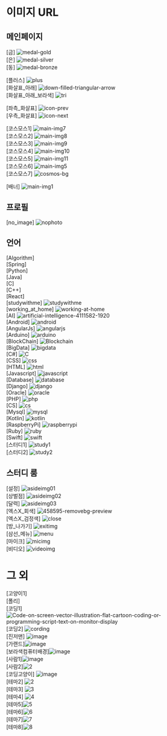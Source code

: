 # 이미지 URL

## 메인페이지
[금] <img src="https://i.ibb.co/LS0sbGF/medal-gold.png" alt="medal-gold" border="0"> <br/>
[은] <img src="https://i.ibb.co/wYypVVB/medal-silver.png" alt="medal-silver" border="0"> <br/>
[동] <img src="https://i.ibb.co/rcVSCsd/medal-bronze.png" alt="medal-bronze" border="0"> <br/>

[플러스] <img src="https://i.ibb.co/fFmxj3J/plus.png" alt="plus" border="0"> <br/>
[화살표_아래] <img src="https://i.ibb.co/p1jKdLj/down-filled-triangular-arrow.png" alt="down-filled-triangular-arrow" border="0"> <br/>
[화살표_아래_보라색] <img src="https://i.ibb.co/4Mj5brX/tri.jpg" alt="tri" border="0"> <br/>

[좌측_화살표] <img src="https://i.ibb.co/JkGwjx0/icon-prev.png" alt="icon-prev" border="0"><br/>
[우측_화살표] <img src="https://i.ibb.co/q1kCmY6/icon-next.png" alt="icon-next" border="0"><br/>

[코스모스1] <img src="https://i.ibb.co/nm8jZHr/main-img7.png" alt="main-img7" border="0"><br/>
[코스모스2] <img src="https://i.ibb.co/cF718Nx/main-img8.png" alt="main-img8" border="0"><br/>
[코스모스3] <img src="https://i.ibb.co/JsBNKxz/main-img9.png" alt="main-img9" border="0"><br/>
[코스모스4] <img src="https://i.ibb.co/6H7zcVd/main-img10.png" alt="main-img10" border="0"><br/>
[코스모스5] <img src="https://i.ibb.co/N9GzZcP/main-img11.png" alt="main-img11" border="0"><br/>
[코스모스6] <img src="https://i.ibb.co/Mnv57Y2/main-img5.png" alt="main-img5" border="0"><br/>
[코스모스7] <img src="https://i.ibb.co/xq2KcJ2/cosmos-bg.jpg" alt="cosmos-bg" border="0"><br/>

[배너] <img src="https://i.ibb.co/Gd8hhCv/main-img1.jpg" alt="main-img1" border="0"><br/>

## 프로필
[no_image] <img src="https://i.ibb.co/HKCNjzg/nophoto.png" alt="nophoto" border="0"> <br/>


## 언어
[Algorithm] <img src="https://cdn.inflearn.com/public/files/courses/325806/3550090c-f665-48b1-a016-018120c3a35b/325806-1.png" alt="" border="0"> <br/>
[Spring] <img src="https://javatutorial.net/wp-content/uploads/2017/12/spring-featured-image.png" alt="" border="0"> <br/>
[Python] <img src="https://www.freecodecamp.org/news/content/images/2020/05/Python-language.png" alt="" border="0"> <br/>
[Java] <img src= "https://www.logolynx.com/images/logolynx/d5/d5cf47480225d049daf0050e4e1214cc.jpeg" alt="" border="0">  <br/>
[C] <img src="https://media.vlpt.us/images/kim-jaemin420/post/235e8739-0f2a-48fe-8690-a51c6065fa45/ c%E1%84%8B%E1%85%A5%E1%86%AB%E1%84%8B%E1%85%A5%20%E1%84%8A%E1%85%A5%E1%86%B7%E1%84%82%E1%85%A6%E1%84%8B%E1%85%B5%E1%86%AF.png" alt="" border="0"> <br/>
[C++] <img src="https://miro.medium.com/max/1400/0*Zn_HDykxaSmwBcEq.png" alt="" border="0"> <br/>
[React] <img src="https://media.vlpt.us/images/codernineteen/post/092724ac-8b2a-47a3-bc36-5a49e0cc04bc/react%20thumb.png" alt="" border="0"><br/>
[studywithme] <img src="https://i.ibb.co/gg6hwsG/studywithme.jpg" alt="studywithme" border="0"> <br/>
[working_at_home] <img src="https://i.ibb.co/N1gPh3J/working-at-home.png" alt="working-at-home" border="0"><br/>
[AI] <img src="https://i.ibb.co/PNzm2Cw/artificial-intelligence-4111582-1920.jpg" alt="artificial-intelligence-4111582-1920" border="0"><br/>
[Android] <img src="https://i.ibb.co/qMMbw5D/android.png" alt="android" border="0"><br/>
[AngularJs] <img src="https://i.ibb.co/LrxNMLY/angularjs.jpg" alt="angularjs" border="0"><br/>
[Arduino] <img src="https://i.ibb.co/17GKTVr/arduino.png" alt="arduino" border="0"><br/>
[BlockChain] <img src="https://i.ibb.co/JcmCC0T/Blockchain.jpg" alt="Blockchain" border="0"><br/>
[BigData] <img src="https://i.ibb.co/CQmhf14/bigdata.jpg" alt="bigdata" border="0"><br/>
[C#] <img src="https://i.ibb.co/KxD9SzZ/C.png" alt="C" border="0"><br/>
[CSS] <img src="https://i.ibb.co/jz2xT5n/css.webp" alt="css" border="0"><br/>
[HTML] <img src="https://i.ibb.co/MBV2BhD/html.webp" alt="html" border="0"><br/>
[Javascript] <img src="https://i.ibb.co/BN882vj/javascript.jpg" alt="javascript" border="0"><br/>
[Database] <img src="https://i.ibb.co/hWpp2FS/database.jpg" alt="database" border="0"><br/>
[Django] <img src="https://i.ibb.co/k30ywt0/django.png" alt="django" border="0"><br/>
[Oracle] <img src="https://i.ibb.co/8x1Bj1S/oracle.png" alt="oracle" border="0"><br/>
[PHP] <img src="https://i.ibb.co/Tg2cF9M/php.jpg" alt="php" border="0"><br/>
[CS] <img src="https://i.ibb.co/xsMy3wt/cs.jpg" alt="cs" border="0"><br/>
[Mysql] <img src="https://i.ibb.co/QQ6TrHB/mysql.png" alt="mysql" border="0"><br/>
[Kotlin] <img src="https://i.ibb.co/Bfq3WVR/kotlin.png" alt="kotlin" border="0"><br/>
[RaspberryPi] <img src="https://i.ibb.co/BGLHv1j/raspberrypi.gif" alt="raspberrypi" border="0"><br/>
[Ruby] <img src="https://i.ibb.co/Z200ZZR/ruby.jpg" alt="ruby" border="0"><br/>
[Swift] <img src="https://i.ibb.co/JHCL6sY/swift.png" alt="swift" border="0"><br/>
[스터디1] <img src="https://i.ibb.co/HtwM0Wx/study1.jpg" alt="study1" border="0"><br/>
[스터디2] <img src="https://i.ibb.co/B6dP6Rh/study2.gif" alt="study2" border="0"><br/>


## 스터디 룸
[설정] <img src="https://i.ibb.co/wrgGKpS/asideimg01.png" alt="asideimg01" border="0"><br/>
[상벌점] <img src="https://i.ibb.co/x2JRqqX/asideimg02.png" alt="asideimg02" border="0"><br/>
[달력] <img src="https://i.ibb.co/nBMF7Vb/asideimg03.png" alt="asideimg03" border="0"><br/>
[엑스X_회색] <img src="https://i.ibb.co/PChQfZQ/458595-removebg-preview.png" alt="458595-removebg-preview" border="0"> <br/>
[엑스X_검정색] <img src="https://i.ibb.co/GWXqhqv/close.png" alt="close" border="0"> <br/>
[방_나가기] <img src="https://i.ibb.co/pZGC4jY/exitimg.png" alt="exitimg" border="0"><br/>
[삼선_메뉴] <img src="https://i.ibb.co/ZmPJksH/menu.png" alt="menu" border="0"> <br/>
[마이크] <img src="https://i.ibb.co/4J7SH5Z/micimg.png" alt="micimg" border="0"> <br/>
[비디오] <img src="https://i.ibb.co/JCSPVZv/videoimg.png" alt="videoimg" border="0"> <br/>



# 그 외
[고양이1] <img src="https://i.ibb.co/zNbb7tG/cat1.jpg" alt="" border="0"> <br/>
[폴리] <img src="https://i.ibb.co/M7gYjXW/poly2.jpg" alt="" border="0"><br/>
[코딩1]<img src="https://i.ibb.co/3CfXjHp/Code-on-screen-vector-illustration-flat-cartoon-coding-or-programming-script-text-on-monitor-display.jpg" alt="Code-on-screen-vector-illustration-flat-cartoon-coding-or-programming-script-text-on-monitor-display" border="0"> <br/>
[코딩2] <img src="https://i.ibb.co/mXBgCM8/cording.png" alt="cording" border="0">  <br/>
[진저맨] <img src="https://i.ibb.co/jHhDBLc/image.png" alt="image" border="0"><br/>
[가랜드]<img src="https://i.ibb.co/5TfmRGF/image.png" alt="image" border="0">  <br/>
[보라색컴퓨터배경]<img src="https://i.ibb.co/DkjgWbz/image.png" alt="image" border="0">  <br/>
[사람1]<img src="https://i.ibb.co/zRXJt08/image.png" alt="image" border="0">  <br/>
[사람2]<img src="https://i.ibb.co/nMJbfC2/2.png" alt="2" border="0">  <br/>
[코딩고양이] <img src="https://i.ibb.co/F0bBYd7/image.gif" alt="image" border="0"> <br/>
[테마2] <img src="https://i.ibb.co/JRd9wh7/2.jpg" alt="2" border="0"> <br/>
[테마3] <img src="https://i.ibb.co/QdPt4x4/3.jpg" alt="3" border="0"> <br/>
[테마4] <img src="https://i.ibb.co/3s9XFsc/4.png" alt="4" border="0"> <br/>
[테마5]<img src="https://i.ibb.co/dDffmqQ/5.jpg" alt="5" border="0"> <br/>
[테마6]<img src="https://i.ibb.co/gT97LnJ/6.jpg" alt="6" border="0"> <br/>
[테마7]<img src="https://i.ibb.co/Sw59Th2/7.jpg" alt="7" border="0"> <br/>
[테마8]<img src="https://i.ibb.co/6XZ7Twt/8.jpg" alt="8" border="0"> <br/>